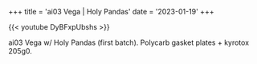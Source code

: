 +++
title = 'ai03 Vega | Holy Pandas'
date = '2023-01-19'
+++

{{< youtube DyBFxpUbshs >}}

ai03 Vega w/ Holy Pandas (first batch). Polycarb gasket plates + kyrotox 205g0.
